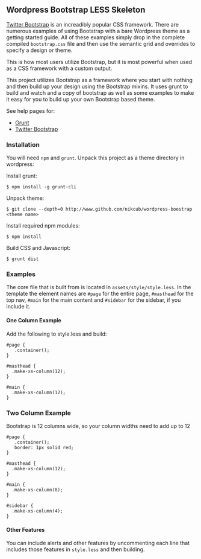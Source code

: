 ## Wordpress Bootstrap LESS Skeleton

[Twitter Bootstrap](http://www.github.com/twbs/bootstrap) is an increadibly popular CSS framework. There are numerous
examples of using Bootstrap with a bare Wordpress theme as a getting started guide. All of these examples simply drop
in the complete compiled `bootstrap.css` file and then use the semantic grid and overrides to specify a design or theme.

This is how most users utilize Bootstrap, but it is most powerful when used as a CSS framework with a custom output.

This project utilizes Bootstrap as a framework where you start with nothing and then build up your design using the
Bootstrap mixins. It uses grunt to build and watch and a copy of bootstrap as well as some examples to make it
easy for you to build up your own Bootstrap based theme.

See help pages for:

 * [Grunt](http://gruntjs.com/getting-started)
 * [Twitter Bootstrap](http://getbootstrap.com/getting-started/)

### Installation

You will need `npm` and `grunt`. Unpack this project as a theme directory in wordpress:

Install grunt:

```shell
$ npm install -g grunt-cli
```

Unpack theme:

```shell
$ git clone --depth=0 http://www.github.com/nikcub/wordpress-boostrap <theme name>
```

Install required npm modules:

```shell
$ npm install
```

Build CSS and Javascript:

```shell
$ grunt dist
```

### Examples

The core file that is built from is located in `assets/style/style.less`. In the template the element names are
`#page` for the entire page, `#masthead` for the top nav, `#main` for the main content and `#sidebar` for the
sidebar, if you include it.

#### One Column Example

Add the following to style.less and build:

```less
#page {
   .container();
}

#masthead {
  .make-xs-column(12);
}

#main {
  .make-xs-column(12);
}
```

### Two Column Example

Bootstrap is 12 columns wide, so your column widths need to add up to 12

```less
#page {
   .container();
   border: 1px solid red;
}

#masthead {
  .make-xs-column(12);
}

#main {
  .make-xs-column(8);
}

#sidebar {
  .make-xs-column(4);
}
````

#### Other Features

You can include alerts and other features by uncommenting each line that includes those features
in `style.less` and then building.
